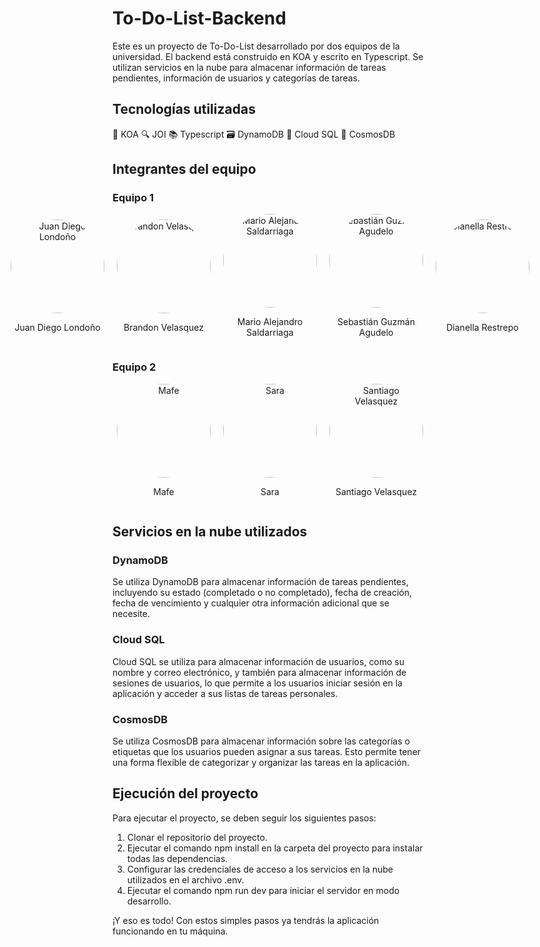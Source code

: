 # To-Do-List-Backend

Este es un proyecto de To-Do-List desarrollado por dos equipos de la universidad. El backend está construido en KOA y escrito en Typescript. Se utilizan servicios en la nube para almacenar información de tareas pendientes, información de usuarios y categorías de tareas.

## Tecnologías utilizadas

🚀 KOA
🔍 JOI
📚 Typescript
🗃️ DynamoDB
🔑 Cloud SQL
🌌 CosmosDB

## Integrantes del equipo

### Equipo 1
<div style="display: flex; justify-content: center; align-items: center;">
  <div style="text-align: center; margin-right: 20px;">
    <img src="https://img.freepik.com/fotos-premium/gato-traje-generado-inteligencia-artificial_764048-71.jpg?w=2000" alt="Juan Diego Londoño" style="width: 150px; height: 150px; border-radius: 50%;">
    <p>Juan Diego Londoño</p>
  </div>
  <div style="text-align: center; margin-right: 20px;">
    <img src="https://cdn.shopify.com/s/files/1/0255/7640/7143/products/poncelet_2n_1200x1200.jpg?v=1579034498" alt="Brandon Velasquez" style="width: 150px; height: 150px; border-radius: 50%;">
    <p>Brandon Velasquez</p>
  </div>
  <div style="text-align: center; margin-right: 20px;">
    <img src="https://www.thegreatcat.org/wp-content/uploads/2019/07/Eldar-Zakirov-Oscar-the-Gentle-Cat-724x1024.jpg" alt="Mario Alejandro Saldarriaga" style="width: 150px; height: 150px; border-radius: 50%;">
    <p>Mario Alejandro Saldarriaga</p>
  </div>
  <div style="text-align: center; margin-right: 20px;">
    <img src="https://img.freepik.com/fotos-premium/joven-hombre-negocios-confiado-encabezado-cabeza-gato-traje-negocios-negro-arte-contemporaneo_407348-1930.jpg?w=2000" alt="Sebastián Guzmán Agudelo" style="width: 150px; height: 150px; border-radius: 50%;">
    <p>Sebastián Guzmán Agudelo</p>
  </div>
  <div style="text-align: center;">
    <img src="https://i.pinimg.com/736x/1b/5c/0c/1b5c0c0259bb632db73b4568d8da3875.jpg" alt="Dianella Restrepo" style="width: 150px; height: 150px; border-radius: 50%;">
    <p>Dianella Restrepo</p>
  </div>
</div>

### Equipo 2
<div style="display: flex; justify-content: center; align-items: center;">
  <div style="text-align: center; margin-right: 20px;">
    <img src="https://i.imgur.com/2JXBMLb.jpg" alt="Mafe" style="width: 150px; height: 150px; border-radius: 50%;">
    <p>Mafe</p>
  </div>
  <div style="text-align: center; margin-right: 20px;">
    <img src="https://i.imgur.com/Xl7VyrH.jpg" alt="Sara" style="width: 150px; height: 150px; border-radius: 50%;">
    <p>Sara</p>
  </div>
  <div style="text-align: center;">
    <img src="https://i.imgur.com/gYjsKjg.jpg" alt="Santiago Velasquez" style="width: 150px; height: 150px; border-radius: 50%;">
    <p>Santiago Velasquez</p>
  </div>
</div>

## Servicios en la nube utilizados

### DynamoDB
Se utiliza DynamoDB para almacenar información de tareas pendientes, incluyendo su estado (completado o no completado), fecha de creación, fecha de vencimiento y cualquier otra información adicional que se necesite.

### Cloud SQL
Cloud SQL se utiliza para almacenar información de usuarios, como su nombre y correo electrónico, y también para almacenar información de sesiones de usuarios, lo que permite a los usuarios iniciar sesión en la aplicación y acceder a sus listas de tareas personales.

### CosmosDB
Se utiliza CosmosDB para almacenar información sobre las categorías o etiquetas que los usuarios pueden asignar a sus tareas. Esto permite tener una forma flexible de categorizar y organizar las tareas en la aplicación.

## Ejecución del proyecto
Para ejecutar el proyecto, se deben seguir los siguientes pasos:
1. Clonar el repositorio del proyecto.
2. Ejecutar el comando npm install en la carpeta del proyecto para instalar todas las dependencias.
3. Configurar las credenciales de acceso a los servicios en la nube utilizados en el archivo .env.
4. Ejecutar el comando npm run dev para iniciar el servidor en modo desarrollo.

¡Y eso es todo! Con estos simples pasos ya tendrás la aplicación funcionando en tu máquina.
